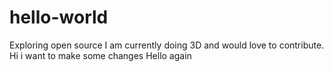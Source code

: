 # hello-world
Exploring open source
I am currently doing 3D and would love to contribute.
Hi i want to make some changes
Hello again
